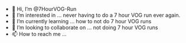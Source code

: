 - 👋 Hi, I’m @7HourVOG-Run
- 👀 I’m interested in ... never having to do a 7 hour VOG run ever again.
- 🌱 I’m currently learning ... how to not do 7 hour VOG runs
- 💞️ I’m looking to collaborate on ... not doing 7 hour VOG runs
- 📫 How to reach me ...

<!---
7HourVOG-Run/7HourVOG-Run is a ✨ special ✨ repository because its `README.md` (this file) appears on your GitHub profile.
You can click the Preview link to take a look at your changes.
--->
